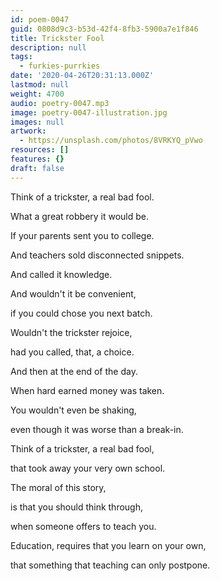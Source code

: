 ```yaml
---
id: poem-0047
guid: 0808d9c3-b53d-42f4-8fb3-5900a7e1f846
title: Trickster Fool
description: null
tags:
  - furkies-purrkies
date: '2020-04-26T20:31:13.000Z'
lastmod: null
weight: 4700
audio: poetry-0047.mp3
image: poetry-0047-illustration.jpg
images: null
artwork:
  - https://unsplash.com/photos/8VRKYQ_pVwo
resources: []
features: {}
draft: false
---
```


Think of a trickster, a real bad fool.

What a great robbery it would be.

If your parents sent you to college.

And teachers sold disconnected snippets.

And called it knowledge.

And wouldn't it be convenient,

if you could chose you next batch.

Wouldn't the trickster rejoice,

had you called, that, a choice.

And then at the end of the day.

When hard earned money was taken.

You wouldn't even be shaking,

even though it was worse than a break-in.

Think of a trickster, a real bad fool,

that took away your very own school.

The moral of this story,

is that you should think through,

when someone offers to teach you.

Education, requires that you learn on your own,

that something that teaching can only postpone.
